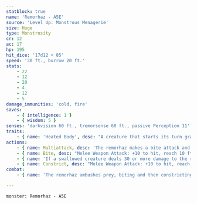 ```yaml
---
statblock: true
name: 'Remorhaz - A5E'
source: 'Level Up: Monstrous Menagerie'
size: Huge
type: Monstrosity
cr: 12
ac: 17
hp: 195
hit_dice: '17d12 + 85'
speed: '30 ft., burrow 20 ft.'
stats:
    - 22
    - 12
    - 20
    - 4
    - 12
    - 5
damage_immunities: 'cold, fire'
saves:
    - { intelligence: 1 }
    - { wisdom: 5 }
senses: 'darkvision 60 ft., tremorsense 60 ft., passive Perception 11'
traits:
    - { name: 'Heated Body', desc: "A creature that starts its turn grappled by the remorhaz, touches it, or hits it with a melee attack while within 5 feet takes 10 (3d6) fire damage, or 21 (6d6) fire damage if the remorhaz is bloodied. A creature can take this damage only once on a turn. If the remorhaz has been subjected to cold damage since the end of its last turn, this trait doesn't function." }
actions:
    - { name: Multiattack, desc: 'The remorhaz makes a bite attack and then a constrict attack.' }
    - { name: Bite, desc: "Melee Weapon Attack: +10 to hit, reach 10 ft., one target. Hit: 16 (3d6 + 6) piercing damage plus 10 (3d6) fire damage. If the target is a Medium or smaller creature grappled by the remorhaz, the target is swallowed. A swallowed creature is blinded and restrained, it has total cover from attacks from outside the remorhaz, and it takes 21 (6d6) acid damage at the start of each of the remorhaz's turns." }
    - { name: 'If a swallowed creature deals 30 or more damage to the remorhaz in a single turn, or if the remorhaz dies, the remorhaz vomits up all swallowed creatures', desc: '' }
    - { name: Constrict, desc: "Melee Weapon Attack: +10 to hit, reach 5 ft., one target. Hit: 16 (3d6 + 6) bludgeoning damage, and the target is subjected to the remorhaz's Heated Body trait. The target is grappled (escape DC 18) and restrained while grappled. The remorhaz can grapple three creatures at once." }
combat:
    - { name: 'The remorhaz ambushes prey, biting and then constricting', desc: 'It bites and swallows a constricted creature whenever possible. When reduced to 30 hit points or fewer, it releases any creatures it is constricting and plays dead.' }

---
```

```statblock
monster: Remorhaz - A5E
```
